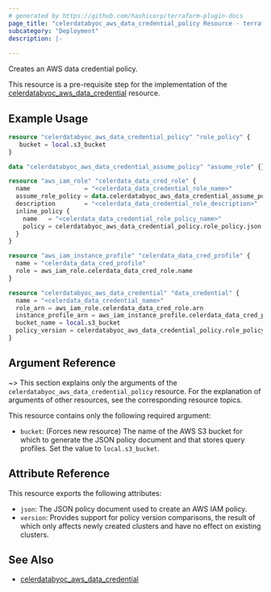 ```yaml
---
# generated by https://github.com/hashicorp/terraform-plugin-docs
page_title: "celerdatabyoc_aws_data_credential_policy Resource - terraform-provider-celerdatabyoc"
subcategory: "Deployment"
description: |-
  
---
```


Creates an AWS data credential policy.

This resource is a pre-requisite step for the implementation of the [celerdatabyoc_aws_data_credential](https://registry.terraform.io/providers/CelerData/celerdatabyoc/latest/docs/resources/aws_data_credential) resource.

## Example Usage

```terraform
resource "celerdatabyoc_aws_data_credential_policy" "role_policy" {
   bucket = local.s3_bucket
}

data "celerdatabyoc_aws_data_credential_assume_policy" "assume_role" {}

resource "aws_iam_role" "celerdata_data_cred_role" {
  name               = "<celerdata_data_credential_role_name>"
  assume_role_policy = data.celerdatabyoc_aws_data_credential_assume_policy.assume_role.json
  description        = "<celerdata_data_credential_role_description>"
  inline_policy {
    name   = "<celerdata_data_credential_role_policy_name>"
    policy = celerdatabyoc_aws_data_credential_policy.role_policy.json
  }
}

resource "aws_iam_instance_profile" "celerdata_data_cred_profile" {
  name = "celerdata_data_cred_profile"
  role = aws_iam_role.celerdata_data_cred_role.name
}

resource "celerdatabyoc_aws_data_credential" "data_credential" {
  name = "<celerdata_data_credential_name>"
  role_arn = aws_iam_role.celerdata_data_cred_role.arn 
  instance_profile_arn = aws_iam_instance_profile.celerdata_data_cred_profile.arn
  bucket_name = local.s3_bucket
  policy_version = celerdatabyoc_aws_data_credential_policy.role_policy.version
}
```

## Argument Reference

~> This section explains only the arguments of the `celerdatabyoc_aws_data_credential_policy` resource. For the explanation of arguments of other resources, see the corresponding resource topics.

This resource contains only the following required argument:

- `bucket`: (Forces new resource) The name of the AWS S3 bucket for which to generate the JSON policy document and that stores query profiles. Set the value to `local.s3_bucket`.

## Attribute Reference

This resource exports the following attributes:

- `json`: The JSON policy document used to create an AWS IAM policy.
- `version`: Provides support for policy version comparisons, the result of which only affects newly created clusters and have no effect on existing clusters.

## See Also

- [celerdatabyoc_aws_data_credential](https://registry.terraform.io/providers/CelerData/celerdatabyoc/latest/docs/resources/aws_data_credential)

